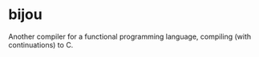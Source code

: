 # bijou
Another compiler for a functional programming language, compiling (with continuations) to C.
